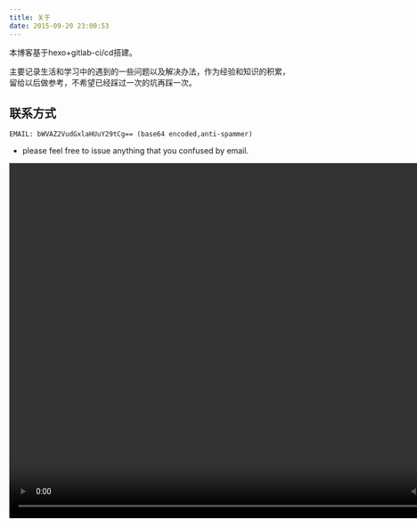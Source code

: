 ```yaml
---
title: 关于
date: 2015-09-20 23:00:53
---
```



本博客基于hexo+gitlab-ci/cd搭建。

主要记录生活和学习中的遇到的一些问题以及解决办法，作为经验和知识的积累，留给以后做参考，不希望已经踩过一次的坑再踩一次。

## 联系方式 ##

```
EMAIL: bWVAZ2VudGxlaHUuY29tCg== (base64 encoded,anti-spammer)
```

- please feel free to issue anything that you confused by email.


<video width="850" height="637" controls>
  <source src="https://res.cloudinary.com/akame-moe/video/upload/v1618428214/yuanbingyan.mp4" type="video/mp4">
  Your browser does not support the video tag.
</video>
